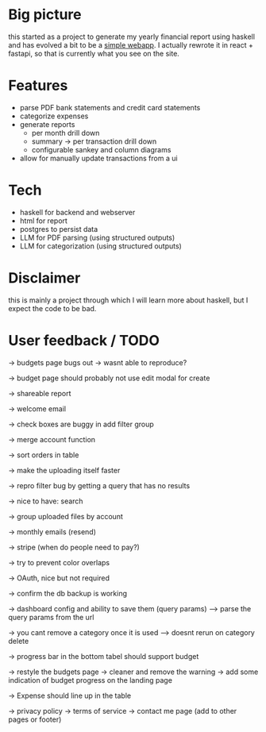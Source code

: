 # Big picture

this started as a project to generate my yearly financial report using haskell
and has evolved a bit to be a [simple webapp](https://myfinancereport.com/).
I actually rewrote it in react + fastapi, so that is currently what you see on the site.

# Features

- parse PDF bank statements and credit card statements
- categorize expenses
- generate reports
  - per month drill down
  - summary -> per transaction drill down
  - configurable sankey and column diagrams
- allow for manually update transactions from a ui

# Tech

- haskell for backend and webserver
- html for report
- postgres to persist data
- LLM for PDF parsing (using structured outputs)
- LLM for categorization (using structured outputs)

# Disclaimer

this is mainly a project through which I will learn more about haskell, but I expect the code to be bad.

# User feedback / TODO

-> budgets page bugs out
  -> wasnt able to reproduce? 

-> budget page should probably not use edit modal for create

-> shareable report

-> welcome email

-> check boxes are buggy in add filter group

-> merge account function

-> sort orders in table

-> make the uploading itself faster

-> repro filter bug by getting a query that has no results

-> nice to have: search

-> group uploaded files by account

-> monthly emails (resend)

-> stripe (when do people need to pay?)

-> try to prevent color overlaps

-> OAuth, nice but not required

-> confirm the db backup is working

-> dashboard config and ability to save them (query params)
--> parse the query params from the url

-> you cant remove a category once it is used
--> doesnt rerun on category delete

-> progress bar in the bottom tabel should support budget 

-> restyle the budgets page
 -> cleaner and remove the warning
 -> add some indication of budget progress on the landing page

-> Expense should line up in the table

-> privacy policy
-> terms of service
-> contact me page (add to other pages or footer)



